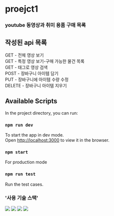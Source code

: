 # proejct1  
### youtube 동영상과 취미 용품 구매 목록
  
## 작성된 api 목록

GET - 전체 영상 보기  
GET - 특정 영상 보기-구매 가능한 물건 목록  
GET - 태그로 영상 검색  
POST - 장바구니 아이템 담기  
PUT - 장바구니에 아이템 수량 수정  
DELETE - 장바구니 아이템 지우기  
  
## Available Scripts

In the project directory, you can run:

### `npm run dev`

To start the app in dev mode.\
Open [http://localhost:3000](http://localhost:3000) to view it in the browser.

### `npm start`

For production mode

### `npm run test`

Run the test cases.

### '사용 기술 스택'  
<img src="https://img.shields.io/badge/postgesql-4169E1?style=for-the-badge&logo=postgresql&logoColor=white">
<img src="https://img.shields.io/badge/express-000000?style=for-the-badge&logo=express&logoColor=white">
<img src="https://img.shields.io/badge/node.js-339933?style=for-the-badge&logo=Node.js&logoColor=white">
<img src="https://img.shields.io/badge/swagger-85EA2D?style=for-the-badge&logo=swagger&logoColor=white">
